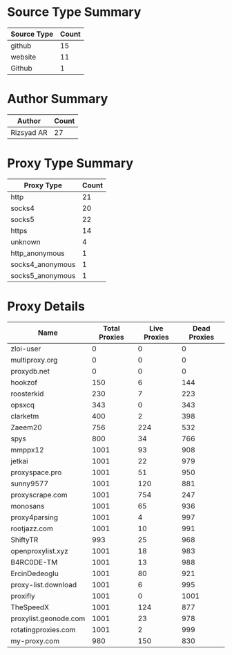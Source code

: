 # Source Type Summary

| Source Type | Count |
|-------------|-------|
| github | 15 |
| website | 11 |
| Github | 1 |


# Author Summary

| Author | Count |
|--------|-------|
| Rizsyad AR | 27 |


# Proxy Type Summary

| Proxy Type | Count |
|------------|-------|
| http | 21 |
| socks4 | 20 |
| socks5 | 22 |
| https | 14 |
| unknown | 4 |
| http_anonymous | 1 |
| socks4_anonymous | 1 |
| socks5_anonymous | 1 |


# Proxy Details

| Name | Total Proxies | Live Proxies | Dead Proxies |
|------|---------------|--------------|---------------|
| zloi-user | 0 | 0 | 0 |
| multiproxy.org | 0 | 0 | 0 |
| proxydb.net | 0 | 0 | 0 |
| hookzof | 150 | 6 | 144 |
| roosterkid | 230 | 7 | 223 |
| opsxcq | 343 | 0 | 343 |
| clarketm | 400 | 2 | 398 |
| Zaeem20 | 756 | 224 | 532 |
| spys | 800 | 34 | 766 |
| mmppx12 | 1001 | 93 | 908 |
| jetkai | 1001 | 22 | 979 |
| proxyspace.pro | 1001 | 51 | 950 |
| sunny9577 | 1001 | 120 | 881 |
| proxyscrape.com | 1001 | 754 | 247 |
| monosans | 1001 | 65 | 936 |
| proxy4parsing | 1001 | 4 | 997 |
| rootjazz.com | 1001 | 10 | 991 |
| ShiftyTR | 993 | 25 | 968 |
| openproxylist.xyz | 1001 | 18 | 983 |
| B4RC0DE-TM | 1001 | 13 | 988 |
| ErcinDedeoglu | 1001 | 80 | 921 |
| proxy-list.download | 1001 | 6 | 995 |
| proxifly | 1001 | 0 | 1001 |
| TheSpeedX | 1001 | 124 | 877 |
| proxylist.geonode.com | 1001 | 23 | 978 |
| rotatingproxies.com | 1001 | 2 | 999 |
| my-proxy.com | 980 | 150 | 830 |
